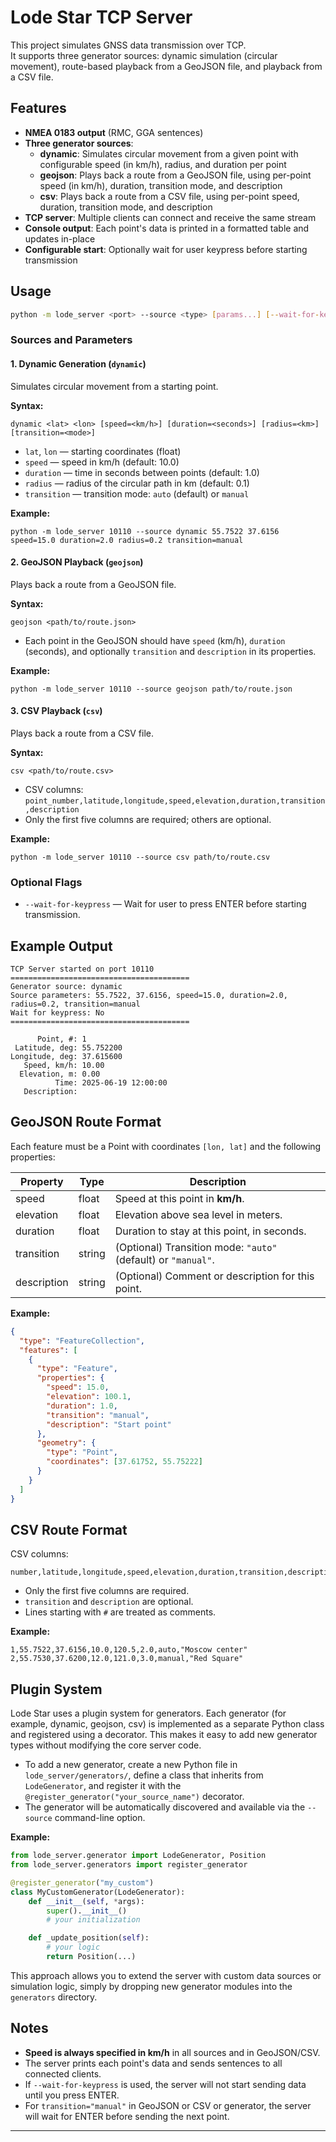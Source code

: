 # Lode Star TCP Server

This project simulates GNSS data transmission over TCP.  
It supports three generator sources: dynamic simulation (circular movement), route-based playback from a GeoJSON file, and playback from a CSV file.

## Features

- **NMEA 0183 output** (RMC, GGA sentences)
- **Three generator sources**:
  - **dynamic**: Simulates circular movement from a given point with configurable speed (in km/h), radius, and duration per point
  - **geojson**: Plays back a route from a GeoJSON file, using per-point speed (in km/h), duration, transition mode, and description
  - **csv**: Plays back a route from a CSV file, using per-point speed, duration, transition mode, and description
- **TCP server**: Multiple clients can connect and receive the same stream
- **Console output**: Each point's data is printed in a formatted table and updates in-place
- **Configurable start**: Optionally wait for user keypress before starting transmission

## Usage

```sh
python -m lode_server <port> --source <type> [params...] [--wait-for-keypress]
```

### Sources and Parameters

#### 1. Dynamic Generation (`dynamic`)

Simulates circular movement from a starting point.

**Syntax:**
```
dynamic <lat> <lon> [speed=<km/h>] [duration=<seconds>] [radius=<km>] [transition=<mode>]
```

- `lat`, `lon` — starting coordinates (float)
- `speed` — speed in km/h (default: 10.0)
- `duration` — time in seconds between points (default: 1.0)
- `radius` — radius of the circular path in km (default: 0.1)
- `transition` — transition mode: `auto` (default) or `manual`

**Example:**
```
python -m lode_server 10110 --source dynamic 55.7522 37.6156 speed=15.0 duration=2.0 radius=0.2 transition=manual
```

#### 2. GeoJSON Playback (`geojson`)

Plays back a route from a GeoJSON file.

**Syntax:**
```
geojson <path/to/route.json>
```

- Each point in the GeoJSON should have `speed` (km/h), `duration` (seconds), and optionally `transition` and `description` in its properties.

**Example:**
```
python -m lode_server 10110 --source geojson path/to/route.json
```

#### 3. CSV Playback (`csv`)

Plays back a route from a CSV file.

**Syntax:**
```
csv <path/to/route.csv>
```

- CSV columns: `point_number,latitude,longitude,speed,elevation,duration,transition,description`
- Only the first five columns are required; others are optional.

**Example:**
```
python -m lode_server 10110 --source csv path/to/route.csv
```

### Optional Flags

- `--wait-for-keypress` — Wait for user to press ENTER before starting transmission.

## Example Output

```
TCP Server started on port 10110
========================================
Generator source: dynamic
Source parameters: 55.7522, 37.6156, speed=15.0, duration=2.0, radius=0.2, transition=manual
Wait for keypress: No
========================================

      Point, #:	1
 Latitude, deg:	55.752200   
Longitude, deg:	37.615600   
   Speed, km/h:	10.00       
  Elevation, m:	0.00        
          Time:	2025-06-19 12:00:00
   Description:	
```

## GeoJSON Route Format

Each feature must be a Point with coordinates `[lon, lat]` and the following properties:

| Property     | Type    | Description                                                       |
|--------------|---------|-------------------------------------------------------------------|
| speed        | float   | Speed at this point in **km/h**.                                  |
| elevation    | float   | Elevation above sea level in meters.                              |
| duration     | float   | Duration to stay at this point, in seconds.                       |
| transition   | string  | (Optional) Transition mode: `"auto"` (default) or `"manual"`.     |
| description  | string  | (Optional) Comment or description for this point.                 |

**Example:**
```json
{
  "type": "FeatureCollection",
  "features": [
    {
      "type": "Feature",
      "properties": {
        "speed": 15.0,
        "elevation": 100.1,
        "duration": 1.0,
        "transition": "manual",
        "description": "Start point"
      },
      "geometry": {
        "type": "Point",
        "coordinates": [37.61752, 55.75222]
      }
    }
  ]
}
```

## CSV Route Format

CSV columns:

```
number,latitude,longitude,speed,elevation,duration,transition,description
```

- Only the first five columns are required.
- `transition` and `description` are optional.
- Lines starting with `#` are treated as comments.

**Example:**
```
1,55.7522,37.6156,10.0,120.5,2.0,auto,"Moscow center"
2,55.7530,37.6200,12.0,121.0,3.0,manual,"Red Square"
```

## Plugin System

Lode Star uses a plugin system for generators. Each generator (for example, dynamic, geojson, csv) is implemented as a separate Python class and registered using a decorator. This makes it easy to add new generator types without modifying the core server code.

- To add a new generator, create a new Python file in `lode_server/generators/`, define a class that inherits from `LodeGenerator`, and register it with the `@register_generator("your_source_name")` decorator.
- The generator will be automatically discovered and available via the `--source` command-line option.

**Example:**
```python
from lode_server.generator import LodeGenerator, Position
from lode_server.generators import register_generator

@register_generator("my_custom")
class MyCustomGenerator(LodeGenerator):
    def __init__(self, *args):
        super().__init__()
        # your initialization

    def _update_position(self):
        # your logic
        return Position(...)
```

This approach allows you to extend the server with custom data sources or simulation logic, simply by dropping new generator modules into the `generators` directory.

## Notes

- **Speed is always specified in km/h** in all sources and in GeoJSON/CSV.
- The server prints each point's data and sends sentences to all connected clients.
- If `--wait-for-keypress` is used, the server will not start sending data until you press ENTER.
- For `transition="manual"` in GeoJSON or CSV or generator, the server will wait for ENTER before sending the next point.

---

